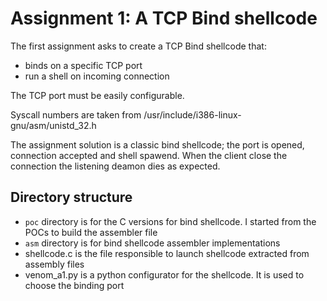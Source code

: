 # Assignment 1: A TCP Bind shellcode

The first assignment asks to create a TCP Bind shellcode that:
* binds on a specific TCP port
* run a shell on incoming connection

The TCP port must be easily configurable.

Syscall numbers are taken from /usr/include/i386-linux-gnu/asm/unistd_32.h

The assignment solution is a classic bind shellcode; the port is opened,
connection accepted and shell spawend. When the client close the connection the
listening deamon dies as expected. 

## Directory structure

* ```poc``` directory is for the C versions for bind shellcode. I started from
  the POCs to build the assembler file
* ```asm``` directory is for bind shellcode assembler implementations
* shellcode.c is the file responsible to launch shellcode extracted from assembly files
* venom_a1.py is a python configurator for the shellcode. It is used to choose the
  binding port

